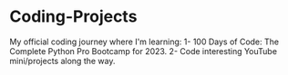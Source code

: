 # Coding-Projects
My official coding journey where I'm learning:
1- 100 Days of Code: The Complete Python Pro Bootcamp for 2023.
2- Code interesting YouTube mini/projects along the way.

